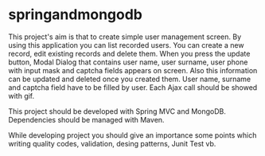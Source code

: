# springandmongodb

This project's aim is that to create simple user management screen. By using this application you can list recorded users. You can create a new record, edit existing records and delete them. When you press the update button, Modal Dialog that contains user name, user surname, user phone with input mask and captcha fields appears on screen. Also this information can be updated and deleted once you created them. User name, surname and captcha field have to be filled by user. Each Ajax call should be showed with gif. 

This project should be developed with Spring MVC and MongoDB. Dependencies should be managed with Maven.

While developing project you should give an importance some points which writing quality codes, validation, desing patterns, Junit Test vb.
